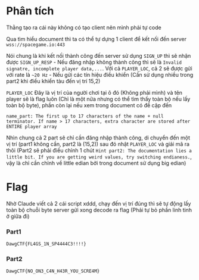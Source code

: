 # Phân tích
Thằng tạo ra cái này không có tạo client nên mình phải tự code

Qua tìm hiểu document thì ta có thể tự dựng 1 client để kết nối đến server `wss://spacegame.io:443`

Nói chung là khi kết nối thành công đến server sử dụng `SIGN_UP` thì sẽ nhận được `SIGN_UP_RESP` - Nếu đăng nhập không thành công thì sẽ là `Invalid signatre, incomplete player data,...`. Với cả `PLAYER_LOC`, cả 2 sẽ được gửi với rate là `~20 Hz` - Nếu gửi các tín hiệu điều khiển (Cần sử dụng nhiều trong part2 khi điều khiển tàu đến vị trí 15,2)

`PLAYER_LOC` Đây là vị trí của người chơi tại ô đó (Không phải mình) và tên player sẽ là flag luôn (Chỉ là một nửa nhưng có thể tìm thấy toàn bộ nếu lấy toàn bộ byte), phần còn lại nếu xem trong document có đề cập đến

```
name_part: The first up to 17 characters of the name + null terminator. If name > 17 characters, extra character are stored after ENTIRE player array
```

Nhìn chung cả 2 part sẽ  chỉ cần đăng nhập thành công, di chuyển đến một vị trí (part1 không cần, part2 là (15,2)) sau đó nhật `PLAYER_LOC` và giải mã ra thôi (Part2 sẽ phải điều chỉnh 1 chút `Hint part2: The documentation lies a little bit. If you are getting weird values, try switching endianess.`, vậy là chỉ cần chỉnh về little edian bởi trong document sử dụng big edian)

# Flag
Nhờ Claude viết cả 2 cái script xddd, chạy đến vị trí đúng thì sẽ tự động lấy toàn bộ chuỗi byte server gửi xong decode ra flag (Phải tự bỏ phần linh tinh ở giữa đi)

### Part1
`DawgCTF{FL4GS_1N_SP4444C3!!!!}`
### Part2
`DawgCTF{NO_ON3_C4N_H43R_YOU_SCRE4M}`
